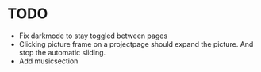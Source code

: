 # TODO

- Fix darkmode to stay toggled between pages
- Clicking picture frame on a projectpage should expand the picture. And stop the automatic sliding.
- Add musicsection

